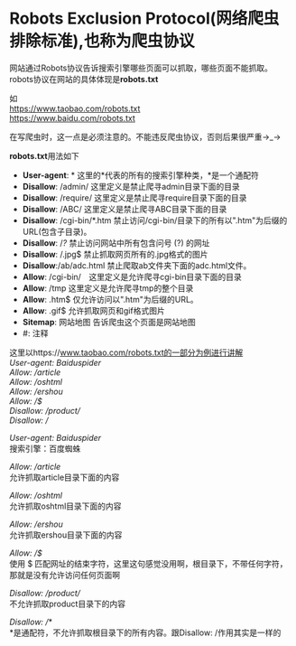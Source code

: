 ﻿# Robots Exclusion Protocol(网络爬虫排除标准),也称为爬虫协议

网站通过Robots协议告诉搜索引擎哪些页面可以抓取，哪些页面不能抓取。  
robots协议在网站的具体体现是**robots.txt**

如  
https://www.taobao.com/robots.txt  
https://www.baidu.com/robots.txt  

在写爬虫时，这一点是必须注意的。不能违反爬虫协议，否则后果很严重→_→  

**robots.txt**用法如下  

* **User-agent**: * 这里的*代表的所有的搜索引擎种类，*是一个通配符
* **Disallow**: /admin/ 这里定义是禁止爬寻admin目录下面的目录
* **Disallow**: /require/ 这里定义是禁止爬寻require目录下面的目录
* **Disallow**: /ABC/ 这里定义是禁止爬寻ABC目录下面的目录
* **Disallow**: /cgi-bin/*.htm 禁止访问/cgi-bin/目录下的所有以".htm"为后缀的URL(包含子目录)。
* **Disallow**: /*?* 禁止访问网站中所有包含问号 (?) 的网址
* **Disallow**: /.jpg$ 禁止抓取网页所有的.jpg格式的图片
* **Disallow**:/ab/adc.html 禁止爬取ab文件夹下面的adc.html文件。
* **Allow**: /cgi-bin/　这里定义是允许爬寻cgi-bin目录下面的目录
* **Allow**: /tmp 这里定义是允许爬寻tmp的整个目录
* **Allow**: .htm$ 仅允许访问以".htm"为后缀的URL。
* **Allow**: .gif$ 允许抓取网页和gif格式图片
* **Sitemap**: 网站地图 告诉爬虫这个页面是网站地图
* #:   注释  


这里以https://www.taobao.com/robots.txt的一部分为例进行讲解    
*User-agent:  Baiduspider  
Allow:  /article  
Allow:  /oshtml  
Allow:  /ershou  
Allow: /$  
Disallow:  /product/  
Disallow:  /*  

*User-agent:  Baiduspider*    
搜索引擎：百度蜘蛛  

*Allow:  /article*    
允许抓取article目录下面的内容  

*Allow:  /oshtml*    
允许抓取oshtml目录下面的内容  

*Allow:  /ershou*  
允许抓取ershou目录下面的内容  

*Allow: /$*  
使用 $ 匹配网址的结束字符，这里这句感觉没用啊，根目录下，不带任何字符，那就是没有允许访问任何页面啊  

*Disallow:  /product/*  
不允许抓取product目录下的内容  

*Disallow:  /**  
*是通配符，不允许抓取根目录下的所有内容。跟Disallow: /作用其实是一样的  



